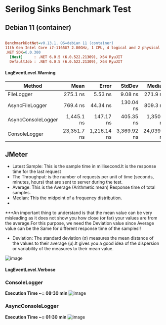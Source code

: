 
# Serilog Sinks Benchmark Test

## Debian 11 (container)
``` ini

BenchmarkDotNet=v0.13.1, OS=debian 11 (container)
11th Gen Intel Core i7-1165G7 2.80GHz, 1 CPU, 4 logical and 2 physical cores
.NET SDK=6.0.300
  [Host]     : .NET 6.0.5 (6.0.522.21309), X64 RyuJIT
  DefaultJob : .NET 6.0.5 (6.0.522.21309), X64 RyuJIT

```
#### LogEventLevel.Warning

|             Method |        Mean |       Error |      StdDev |      Median | Rank |  Gen 0 |  Gen 1 |  Gen 2 | Allocated |
|------------------- |------------:|------------:|------------:|------------:|-----:|-------:|-------:|-------:|----------:|
|         FileLogger |    275.1 ns |     5.53 ns |     9.08 ns |    271.9 ns |    I | 0.0458 |      - |      - |     288 B |
|    AsyncFileLogger |    769.4 ns |    44.34 ns |   130.04 ns |    809.3 ns |   II | 0.0458 |      - |      - |     288 B |
| AsyncConsoleLogger |  1,445.1 ns |   147.17 ns |   405.35 ns |  1,350.1 ns |  III | 0.0534 | 0.0019 | 0.0019 |     336 B |
|      ConsoleLogger | 23,351.7 ns | 1,216.14 ns | 3,369.92 ns | 24,039.0 ns |   IV | 0.5798 |      - |      - |   3,728 


## JMeter
- Latest Sample: This is the sample time in millisecond.It is the response time for the last request
- The Throughput: is the number of requests per unit of time (seconds, minutes, hours) that are sent to server during the test.
- Average: This is the Average (Arithmetic mean) Response time of total samples.
- Median: This the midpoint of a frequency distribution.
- 
***An important thing to understand is that the mean value can be very misleading as it does not show you how close (or far) your values are from the average.For this purpose, we need the Deviation value since Average value can be the Same for different response time of the samples!!

- Deviation: The standard deviation (σ) measures the mean distance of the values to their average (μ).It gives you a good idea of the dispersion or variability of the measures to their mean value.

![image](https://user-images.githubusercontent.com/104366166/172484000-9e138cb6-3210-4cf0-8a9c-aed6e4ab8826.png)

#### LogEventLevel.Verbose

### ConsoleLogger
**Execution Time ~= 08:30 min**
![image](https://user-images.githubusercontent.com/104366166/172483294-b75d3094-dc4b-409d-b96e-36525701bdcb.png)

### AsyncConsoleLogger
**Execution Time ~= 01:30 min**
![image](https://user-images.githubusercontent.com/104366166/172483928-0c117e51-6b50-4689-8243-b888d3cc4020.png)








